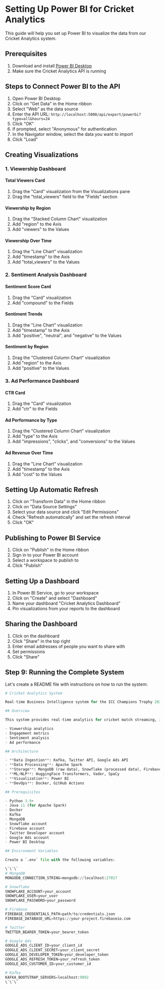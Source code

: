 # Setting Up Power BI for Cricket Analytics

This guide will help you set up Power BI to visualize the data from our Cricket Analytics system.

## Prerequisites

1. Download and install [Power BI Desktop](https://powerbi.microsoft.com/en-us/desktop/)
2. Make sure the Cricket Analytics API is running

## Steps to Connect Power BI to the API

1. Open Power BI Desktop
2. Click on "Get Data" in the Home ribbon
3. Select "Web" as the data source
4. Enter the API URL: `http://localhost:5000/api/export/powerbi?type=all&hours=24`
5. Click "OK"
6. If prompted, select "Anonymous" for authentication
7. In the Navigator window, select the data you want to import
8. Click "Load"

## Creating Visualizations

### 1. Viewership Dashboard

#### Total Viewers Card
1. Drag the "Card" visualization from the Visualizations pane
2. Drag the "total_viewers" field to the "Fields" section

#### Viewership by Region
1. Drag the "Stacked Column Chart" visualization
2. Add "region" to the Axis
3. Add "viewers" to the Values

#### Viewership Over Time
1. Drag the "Line Chart" visualization
2. Add "timestamp" to the Axis
3. Add "total_viewers" to the Values

### 2. Sentiment Analysis Dashboard

#### Sentiment Score Card
1. Drag the "Card" visualization
2. Add "compound" to the Fields

#### Sentiment Trends
1. Drag the "Line Chart" visualization
2. Add "timestamp" to the Axis
3. Add "positive", "neutral", and "negative" to the Values

#### Sentiment by Region
1. Drag the "Clustered Column Chart" visualization
2. Add "region" to the Axis
3. Add "positive" to the Values

### 3. Ad Performance Dashboard

#### CTR Card
1. Drag the "Card" visualization
2. Add "ctr" to the Fields

#### Ad Performance by Type
1. Drag the "Clustered Column Chart" visualization
2. Add "type" to the Axis
3. Add "impressions", "clicks", and "conversions" to the Values

#### Ad Revenue Over Time
1. Drag the "Line Chart" visualization
2. Add "timestamp" to the Axis
3. Add "cost" to the Values

## Setting Up Automatic Refresh

1. Click on "Transform Data" in the Home ribbon
2. Click on "Data Source Settings"
3. Select your data source and click "Edit Permissions"
4. Check "Refresh automatically" and set the refresh interval
5. Click "OK"

## Publishing to Power BI Service

1. Click on "Publish" in the Home ribbon
2. Sign in to your Power BI account
3. Select a workspace to publish to
4. Click "Publish"

## Setting Up a Dashboard

1. In Power BI Service, go to your workspace
2. Click on "Create" and select "Dashboard"
3. Name your dashboard "Cricket Analytics Dashboard"
4. Pin visualizations from your reports to the dashboard

## Sharing the Dashboard

1. Click on the dashboard
2. Click "Share" in the top right
3. Enter email addresses of people you want to share with
4. Set permissions
5. Click "Share"

## Step 9: Running the Complete System

Let's create a README file with instructions on how to run the system:

```py project="Sports Analytics" file="README.md" type="code"
# Cricket Analytics System

Real-time Business Intelligence system for the ICC Champions Trophy 2025 Final.

## Overview

This system provides real-time analytics for cricket match streaming, including:

- Viewership analytics
- Engagement metrics
- Sentiment analysis
- Ad performance

## Architecture

- **Data Ingestion**: Kafka, Twitter API, Google Ads API
- **Data Processing**: Apache Spark
- **Storage**: MongoDB (raw data), Snowflake (processed data), Firebase (real-time updates)
- **ML/NLP**: HuggingFace Transformers, Vader, SpaCy
- **Visualization**: Power BI
- **DevOps**: Docker, GitHub Actions

## Prerequisites

- Python 3.9+
- Java 11 (for Apache Spark)
- Docker
- Kafka
- MongoDB
- Snowflake account
- Firebase account
- Twitter Developer account
- Google Ads account
- Power BI Desktop

## Environment Variables

Create a `.env` file with the following variables:

\`\`\`
# MongoDB
MONGODB_CONNECTION_STRING=mongodb://localhost:27017

# Snowflake
SNOWFLAKE_ACCOUNT=your_account
SNOWFLAKE_USER=your_user
SNOWFLAKE_PASSWORD=your_password

# Firebase
FIREBASE_CREDENTIALS_PATH=path/to/credentials.json
FIREBASE_DATABASE_URL=https://your-project.firebaseio.com

# Twitter
TWITTER_BEARER_TOKEN=your_bearer_token

# Google Ads
GOOGLE_ADS_CLIENT_ID=your_client_id
GOOGLE_ADS_CLIENT_SECRET=your_client_secret
GOOGLE_ADS_DEVELOPER_TOKEN=your_developer_token
GOOGLE_ADS_REFRESH_TOKEN=your_refresh_token
GOOGLE_ADS_CUSTOMER_ID=your_customer_id

# Kafka
KAFKA_BOOTSTRAP_SERVERS=localhost:9092
\`\`\`
